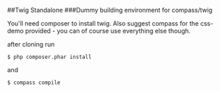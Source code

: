 ##Twig Standalone 
###Dummy building environment for compass/twig

You'll need composer to install twig.
Also suggest compass for the css-demo provided - you can of course use everything else though.

after cloning run

```
$ php composer.phar install
```

and

```
$ compass compile
```

